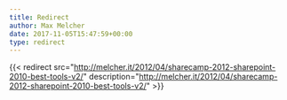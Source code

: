 ```yaml
---
title: Redirect
author: Max Melcher
date: 2017-11-05T15:47:59+00:00
type: redirect
---
```

{{< redirect src="http://melcher.it/2012/04/sharecamp-2012-sharepoint-2010-best-tools-v2/" description="http://melcher.it/2012/04/sharecamp-2012-sharepoint-2010-best-tools-v2/" >}}
